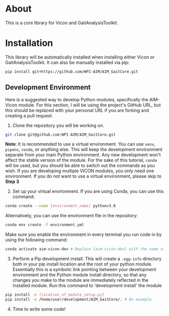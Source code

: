 # About 
This is a core library for Vicon and GaitAnalysisToolkit.

# Installation
This library will be automatically installed when installing either Vicon or GaitAnalysisToolkit.
It can also be manually installed via pip:
```bash
pip install git+https://github.com/WPI-AIM/AIM_GaitCore.git
```

## Development Environment

Here is a suggested way to develop Python modules, specifically the AIM-Vicon module. For this section, I will be using the project's GitHub URL, but this should be replaced with your personal URL if you are forking and creating a pull request.

1. Clone the repository you will be working on.
``` bash
git clone git@github.com:WPI-AIM/AIM_GaitCore.git
```
**Note**: It is recommended to use a virtual environment. You can use `venv`, `pipenv`, `conda`, or anything else. This will keep the development environment separate from your main Python environment. Any new development won't affect the stable version of the module. For the sake of this tutorial, `conda` will be used, but you should be able to switch out the commands as you wish. If you are developing multiple VICON modules, you only need one environment. If you do not want to use a virtual environment, please skip to **Step 3**

2. Set up your virtual environment. If you are using Conda, you can use this command:
``` bash
conda create --name [environment_name] python=3.8
```
Alternatively, you can use the environment file in the repository:
``` bash
conda env create -f environment.yml
```
Make sure you enable the environment in every terminal you run code in by using the following command:
``` bash
conda activate aim-vicon-dev # Replace [aim-vicon-dev] with the name of your environment
```

3. Perform a Pip development install. This will create a `.egg-info` directory both in your pip install location and the root of your python module. Essentially this is a symbolic link pointing between your development environment and the Python module install directory, so that any changes you make to the module are immediately reflected in the installed module. Run this command to 'development install' the module

``` bash
pip install -e [location_of_module_setup.py]
pip install -e /home/user/development/AIM_GaitCore/. # An example
```

4. Time to write some code!